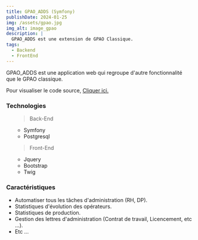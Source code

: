 ```yaml
---
title: GPAO_ADDS (Symfony)
publishDate: 2024-01-25
img: /assets/gpao.jpg
img_alt: image_gpao
description: |
  GPAO_ADDS est une extension de GPAO Classique.
tags:
  - Backend
  - FrontEnd
---
```


GPAO_ADDS est une application web qui regroupe d'autre fonctionnalité que le GPAO classique.
<p>Pour visualiser le code source, <a href="https://github.com/chani2022/gpao" target="_blank"> Cliquer ici.</a>
</p>
<h3> Technologies </h3>
<ul>
    <blockquote> Back-End </blockquote>
    <ul>
        <li>Symfony</li>
        <li>Postgresql</li>
    </ul>
    <blockquote> Front-End </blockquote>
    <ul>
      <li>Jquery</li>
      <li>Bootstrap</li>
      <li>Twig</li>
    </ul>
</ul>
<h3>Caractéristiques</h3>
  <ul>
    <li>Automatiser tous les tâches d'administration (RH, DP).</li>
    <li>Statistiques d'évolution des opérateurs.</li>
    <li>Statistiques de production.</li>
    <li>Gestion des lettres d'administration (Contrat de travail, Licencement, etc ...).</li>
    <li>Etc ...</li>
  </ul>
